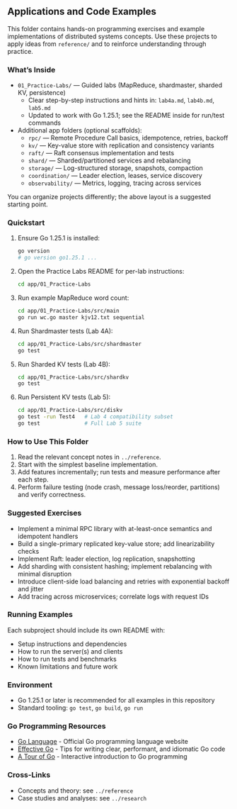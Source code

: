## Applications and Code Examples

This folder contains hands-on programming exercises and example implementations of distributed systems concepts. Use these projects to apply ideas from `reference/` and to reinforce understanding through practice.

### What’s Inside

- `01_Practice-Labs/` — Guided labs (MapReduce, shardmaster, sharded KV, persistence)
  - Clear step-by-step instructions and hints in: `lab4a.md`, `lab4b.md`, `lab5.md`
  - Updated to work with Go 1.25.1; see the README inside for run/test commands
- Additional app folders (optional scaffolds):
  - `rpc/` — Remote Procedure Call basics, idempotence, retries, backoff
  - `kv/` — Key-value store with replication and consistency variants
  - `raft/` — Raft consensus implementation and tests
  - `shard/` — Sharded/partitioned services and rebalancing
  - `storage/` — Log-structured storage, snapshots, compaction
  - `coordination/` — Leader election, leases, service discovery
  - `observability/` — Metrics, logging, tracing across services

You can organize projects differently; the above layout is a suggested starting point.

### Quickstart

1. Ensure Go 1.25.1 is installed:
   ```bash
   go version
   # go version go1.25.1 ...
   ```
2. Open the Practice Labs README for per-lab instructions:
   ```bash
   cd app/01_Practice-Labs
   ```
3. Run example MapReduce word count:
   ```bash
   cd app/01_Practice-Labs/src/main
   go run wc.go master kjv12.txt sequential
   ```
4. Run Shardmaster tests (Lab 4A):
   ```bash
   cd app/01_Practice-Labs/src/shardmaster
   go test
   ```
5. Run Sharded KV tests (Lab 4B):
   ```bash
   cd app/01_Practice-Labs/src/shardkv
   go test
   ```
6. Run Persistent KV tests (Lab 5):
   ```bash
   cd app/01_Practice-Labs/src/diskv
   go test -run Test4   # Lab 4 compatibility subset
   go test              # Full Lab 5 suite
   ```

### How to Use This Folder

1. Read the relevant concept notes in `../reference`.
2. Start with the simplest baseline implementation.
3. Add features incrementally; run tests and measure performance after each step.
4. Perform failure testing (node crash, message loss/reorder, partitions) and verify correctness.

### Suggested Exercises

- Implement a minimal RPC library with at-least-once semantics and idempotent handlers
- Build a single-primary replicated key-value store; add linearizability checks
- Implement Raft: leader election, log replication, snapshotting
- Add sharding with consistent hashing; implement rebalancing with minimal disruption
- Introduce client-side load balancing and retries with exponential backoff and jitter
- Add tracing across microservices; correlate logs with request IDs

### Running Examples

Each subproject should include its own README with:

- Setup instructions and dependencies
- How to run the server(s) and clients
- How to run tests and benchmarks
- Known limitations and future work

### Environment

- Go 1.25.1 or later is recommended for all examples in this repository
- Standard tooling: `go test`, `go build`, `go run`

### Go Programming Resources

- [Go Language](https://go.dev) - Official Go programming language website
- [Effective Go](https://go.dev/doc/effective_go) - Tips for writing clear, performant, and idiomatic Go code
- [A Tour of Go](https://go.dev/tour/welcome/1) - Interactive introduction to Go programming

### Cross-Links

- Concepts and theory: see `../reference`
- Case studies and analyses: see `../research`